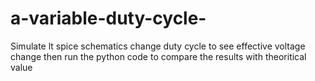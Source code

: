 # a-variable-duty-cycle-


Simulate lt spice schematics change duty cycle to see effective voltage change
then run the python code to compare the results with theoritical value
